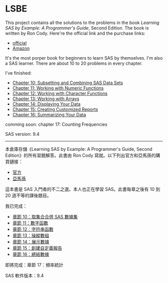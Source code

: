 # LSBE

This project contains all the solutions to the problems in the book *Learning SAS by Example: A Programmer's Guide*, Second Edition. The book is written by Ron Cody. Here're the official link and the purchase links:
- [official](https://www.sas.com/store/books/categories/getting-started/learning-sas-by-example-a-programmer-s-guide-second-edition/prodBK_71442_en.html)
- [Amazon](https://www.amazon.com/Learning-SAS-Example-Programmers-Guide/dp/1599941651/)

It's the most porper book for beginners to learn SAS by themselves. I'm also a SAS learner. 
There are about 10 to 20 problems in every chapter. 

I've finished:
- [Chapter 10: Subsetting and Combining SAS Data Sets](https://github.com/xzywisdili/lsbe/tree/master/chap10) 
- [Chapter 11: Working with Numeric Functions](https://github.com/xzywisdili/lsbe/tree/master/chap11)
- [Chapter 12: Working with Character Functions](https://github.com/xzywisdili/lsbe/tree/master/chap12)
- [Chapter 13: Working with Arrays](https://github.com/xzywisdili/lsbe/tree/master/chap13)
- [Chapter 14: Displaying Your Data](https://github.com/xzywisdili/lsbe/tree/master/chap14)
- [Chapter 15: Creating Customized Reports](https://github.com/xzywisdili/lsbe/tree/master/chap15)
- [Chapter 16: Summarizing Your Data](https://github.com/xzywisdili/lsbe/tree/master/chap16)

comming soon: chapter 17: Counting Frequencies

SAS version: 9.4

---

本倉庫存儲《Learning SAS by Example: A Programmer's Guide, Second Edition》的所有習題解答。此書由 Ron Cody 寫就。以下列出官方和亞馬孫的購買鏈接：
- [官方](https://www.sas.com/store/books/categories/getting-started/learning-sas-by-example-a-programmer-s-guide-second-edition/prodBK_71442_en.html)
- [亞馬孫](https://www.amazon.com/Learning-SAS-Example-Programmers-Guide/dp/1599941651/)

這本書是 SAS 入門者的不二之選。本人也正在學習 SAS。此書每章之後有 10 到 20 道不等的課後題目。

我已完成：
- [章節 10：取集合合併 SAS 數據集](https://github.com/xzywisdili/lsbe/tree/master/chap10) 
- [章節 11：數字函數](https://github.com/xzywisdili/lsbe/tree/master/chap11)
- [章節 12：字符串函數](https://github.com/xzywisdili/lsbe/tree/master/chap12)
- [章節 13：操縱數組](https://github.com/xzywisdili/lsbe/tree/master/chap13)
- [章節 14：展示數據](https://github.com/xzywisdili/lsbe/tree/master/chap14)
- [章節 15：創建自定義報告](https://github.com/xzywisdili/lsbe/tree/master/chap15)
- [章節 16：總結數據](https://github.com/xzywisdili/lsbe/tree/master/chap16)

即將完成：章節 17：頻率統計

SAS 軟件版本：9.4